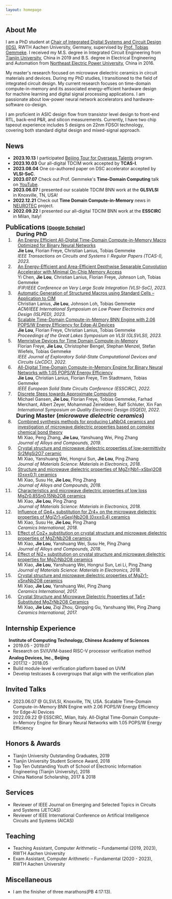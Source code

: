 ```yaml
---
layout: homepage
---
```


## About Me
I am a PhD student at [Chair of Integrated Digital Systems and Circuit Design (IDS)](https://www.ids.rwth-aachen.de/en/), RWTH Aachen University, Germany, supervised by [Prof. Tobias Gemmeke](https://www.ids.rwth-aachen.de/en/chair/team/head).
I received my M.S. degree in Integrated Circuit Engineering from [Tianjin University](http://seea.tju.edu.cn/index.htm), China in 2019 and 
B.S. degree in Electrical Engineering and Automation from [Northeast Electric Power University](https://ee.neepu.edu.cn/), China in 2016.

My master's research focused on microwave dielectric ceramics in circuit materials and devices. 
During my PhD studies, I transitioned to the field of integrated circuit design.
My current research focuses on time-domain compute-in-memory and its associated energy-efficient hardware design for machine learning and digital signal processing applications.
I am passionate about low-power neural network accelerators and hardware-software co-design.

I am proficient in ASIC design flow from transistor level design to front-end RTL, back-end P&R, and silicon measurements.
Currently, I have two chip tapeout experience includes 5 designs on 22nm FDSOI technology, covering both standard digital design and mixed-signal approach.

## News
- **2023.10.13** I participated [Beijing Tour for Overseas Talents](https://mp.weixin.qq.com/s/asX-N_U6lZgzlZmjXRyBjg) program.
- **2023.10.03** Our all-digital TDCIM work accepted by <strong>TCAS-I</strong>.
- **2023.08.04** One co-authored paper on DSC accelerator accepted by <strong>VLSI-SoC</strong>.
- **2023.07.07** Check out Prof. Gemmeke's <strong>Time-Domain Computing</strong> talk on [YouTube](https://www.youtube.com/watch?v=r3rSLKS5Ev8).
- **2023.06.07** I presented our scalable TDCIM BNN work at the <strong>GLSVLSI</strong> in Knoxville, TN, USA!
- **2022.12.21** Check out <strong>Time Domain Compute-in-Memory</strong> news in [NEUROTEC](https://www.neurotec.org/en/aktuelles/memristive-devices-for-time-domain-compute-in-memory) project.
- **2022.09.22** I presented our all-digital TDCIM BNN work at the <strong>ESSCIRC</strong> in Milan, Italy!


<h2 id="publications" style="margin: 2px 0px -15px;">Publications <temp style="font-size:15px;">[</temp><a href="https://scholar.google.com/citations?hl=en&user=hc48V2MAAAAJ" target="_blank" style="font-size:15px;">Google Scholar</a><temp style="font-size:15px;">]</temp></h2>

<div class="publications">
<ol class="bibliography">

<h4 style="margin:0 10px 0; font-size: 18px;">During PhD</h4>

<li>
<div class="pub-row">
  </div>
  <div id="lou" class="col-sm-9" style="position: relative; width: 100%; padding-right: 15px; padding-left: 15px;">
      <div class="title"><a href="">An Energy Efficient All-Digital Time-Domain Compute-in-Memory Macro Optimized for Binary Neural Networks</a></div>
      <div class="author"><strong>Jie Lou</strong>, Florian Freye, Christian Lanius, Tobias Gemmeke</div>
      <div class="periodical"><em>IEEE Transactions on Circuits and Systems I: Regular Papers (TCAS-I), 2023.</em></div>
      <div class="links">
    </div>
  </div>
</li>

<li>
<div class="pub-row">
  </div>
  <div id="lou" class="col-sm-9" style="position: relative; width: 100%; padding-right: 15px; padding-left: 15px;">
      <div class="title"><a href="">An Energy-Efficient and Area-Efficient Depthwise Separable Convolution Accelerator with Minimal On-Chip Memory Access</a></div>
      <div class="author">Yi Chen, <strong>Jie Lou</strong>, Christian Lanius, Florian Freye, Johnson Loh, Tobias Gemmeke</div>
      <div class="periodical"><em>IFIP/IEEE Conference on Very Large Scale Integration (VLSI-SoC), 2023.</em></div>
      <div class="links">
    </div>
  </div>
</li>

<li>
<div class="pub-row">
  </div>
  <div id="lou" class="col-sm-9" style="position: relative; width: 100%; padding-right: 15px; padding-left: 15px;">
      <div class="title"><a href="https://ieeexplore.ieee.org/abstract/document/10244608">Automatic Generation of Structured Macros using Standard Cells – Application to CIM</a></div>
      <div class="author">Christian Lanius, <strong>Jie Lou</strong>, Johnson Loh, Tobias Gemmeke</div>
      <div class="periodical"><em>ACM/IEEE International Symposium on Low Power Electronics and Design (ISLPED), 2023.</em></div>
      <div class="links">
    </div>
  </div>
</li>

<li>
<div class="pub-row">
  </div>
  <div id="lou" class="col-sm-9" style="position: relative; width: 100%; padding-right: 15px; padding-left: 15px;">
      <div class="title"><a href="https://dl.acm.org/doi/10.1145/3583781.3590220">Scalable Time-Domain Compute-in-Memory BNN Engine with 2.06 POPS/W Energy Efficiency for Edge-AI Devices</a></div>
      <div class="author"><strong>Jie Lou</strong>, Florian Freye, Christian Lanius, Tobias Gemmeke</div>
      <div class="periodical"><em>Proceedings of the Great Lakes Symposium on VLSI (GLSVLSI), 2023.</em></div>
      <div class="links">
    </div>
  </div>
</li>

<li>
<div class="pub-row">
  </div>
  <div id="lou" class="col-sm-9" style="position: relative; width: 100%; padding-right: 15px; padding-left: 15px;">
      <div class="title"><a href="https://ieeexplore.ieee.org/abstract/document/9930136">Memristive Devices for Time Domain Compute-in-Memory</a></div>
      <div class="author">Florian Freye, <strong>Jie Lou</strong>, Christopher Bengel, Stephan Menzel, Stefan Wiefels, Tobias Gemmeke</div>
      <div class="periodical"><em>IEEE Journal of Exploratory Solid-State Computational Devices and Circuits (JxCDC), 2022.</em></div>
      <div class="links">
    </div>
  </div>
</li>

<li>
<div class="pub-row">
  </div>
  <div id="lou" class="col-sm-9" style="position: relative; width: 100%; padding-right: 15px; padding-left: 15px;">
      <div class="title"><a href="https://ieeexplore.ieee.org/abstract/document/9911382">All-Digital Time-Domain Compute-in-Memory Engine for Binary Neural Networks with 1.05 POPS/W Energy Efficiency</a></div>
      <div class="author"><strong>Jie Lou</strong>, Christian Lanius, Florian Freye, Tim Stadtmann, Tobias Gemmeke</div>
      <div class="periodical"><em>IEEE European Solid State Circuits Conference (ESSCIRC), 2022.</em></div>
      <div class="links">
    </div>
  </div>
</li>

<li>
<div class="pub-row">
  </div>
  <div id="lou" class="col-sm-9" style="position: relative; width: 100%; padding-right: 15px; padding-left: 15px;">
      <div class="title"><a href="https://ieeexplore.ieee.org/document/9806215">Discrete Steps towards Approximate Computing</a></div>
      <div class="author">Michael Gansen, <strong>Jie Lou</strong>, Florian Freye, Tobias Gemmeke, Farhad Merchant, Albert Zeyer, Mohammad Zeineldeen, Ralf Schluter, Xin Fan</div>
      <div class="periodical"><em>International Symposium on Quality Electronic Design (ISQED), 2022.</em></div>
      <div class="links">
    </div>
  </div>
</li>

<h4 style="margin:0 10px 0; font-size: 18px;">During Master (<em>microwave dielectric ceramics</em>)</h4>

<li>
<div class="pub-row">
  </div>
  <div id="lou" class="col-sm-9" style="position: relative; width: 100%; padding-right: 15px; padding-left: 15px;">
      <div class="title"><a href="https://www.sciencedirect.com/science/article/abs/pii/S0925838819334000">Combined synthesis methods for producing LaNbO4 ceramics and investigation of microwave dielectric properties based on complex chemical bond theory</a></div>
      <div class="author">Mi Xiao, Peng Zhang, <strong>Jie Lou</strong>, Yanshuang Wei, Ping Zhang</div>
      <div class="periodical"><em>Journal of Alloys and Compounds, 2019.</em></div>
      <div class="links">
    </div>
  </div>
</li>

<li>
<div class="pub-row">
  </div>
  <div id="lou" class="col-sm-9" style="position: relative; width: 100%; padding-right: 15px; padding-left: 15px;">
      <div class="title"><a href="https://link.springer.com/article/10.1007/s10854-018-0168-9">Crystal structure and microwave dielectric properties of low-permittivity Sr2MgSi2O7 ceramic</a></div>
      <div class="author">Mi Xiao, Yanshuang Wei, Hongrui Sun, <strong>Jie Lou</strong>, Ping Zhang</div>
      <div class="periodical"><em>Journal of Materials Science: Materials in Electronics, 2018.</em></div>
      <div class="links">
    </div>
  </div>
</li>

<li>
<div class="pub-row">
  </div>
  <div id="lou" class="col-sm-9" style="position: relative; width: 100%; padding-right: 15px; padding-left: 15px;">
      <div class="title"><a href="https://www.sciencedirect.com/science/article/abs/pii/S0925838818341458">Structure and microwave dielectric properties of MgZr(Nb1−xSbx)2O8 (0≤x≤0.1) ceramics</a></div>
      <div class="author">Mi Xiao, Susu He, <strong>Jie Lou</strong>, Ping Zhang</div>
      <div class="periodical"><em>Journal of Alloys and Compounds, 2018.</em></div>
      <div class="links">
    </div>
  </div>
</li>

<li>
<div class="pub-row">
  </div>
  <div id="lou" class="col-sm-9" style="position: relative; width: 100%; padding-right: 15px; padding-left: 15px;">
      <div class="title"><a href="https://link.springer.com/article/10.1007/s10854-018-9945-8">Characteristics and microwave dielectric properties of low loss MgZr0.85Sn0.15Nb2O8 ceramics</a></div>
      <div class="author">Mi Xiao, <strong>Jie Lou</strong>, Ping Zhang</div>
      <div class="periodical"><em>Journal of Materials Science: Materials in Electronics, 2018.</em></div>
      <div class="links">
    </div>
  </div>
</li>

<li>
<div class="pub-row">
  </div>
  <div id="lou" class="col-sm-9" style="position: relative; width: 100%; padding-right: 15px; padding-left: 15px;">
      <div class="title"><a href="https://www.sciencedirect.com/science/article/abs/pii/S0272884218323022">Influence of Ge4+ substitution for Zr4+ on the microwave dielectric properties of Mg(Zr1-xGex)Nb2O8 (0≤x≤0.4) ceramics</a></div>
      <div class="author">Mi Xiao, Susu He, <strong>Jie Lou</strong>, Ping Zhang</div>
      <div class="periodical"><em>Ceramics International, 2018.</em></div>
      <div class="links">
    </div>
  </div>
</li>

<li>
<div class="pub-row">
  </div>
  <div id="lou" class="col-sm-9" style="position: relative; width: 100%; padding-right: 15px; padding-left: 15px;">
      <div class="title"><a href="https://www.sciencedirect.com/science/article/abs/pii/S0925838818309733">Effect of Co2+ substitution on crystal structure and microwave dielectric properties of MgZrNb2O8 ceramics</a></div>
      <div class="author">Mi Xiao, <strong>Jie Lou</strong>, Yanshuang Wei, Susu He, Ping Zhang</div>
      <div class="periodical"><em>Journal of Alloys and Compounds, 2018.</em></div>
      <div class="links">
    </div>
  </div>
</li>

<li>
<div class="pub-row">
  </div>
  <div id="lou" class="col-sm-9" style="position: relative; width: 100%; padding-right: 15px; padding-left: 15px;">
      <div class="title"><a href="https://link.springer.com/article/10.1007/s10854-017-7996-x">Effect of Ni2+ substitution on crystal structure and microwave dielectric properties for MgZrNb2O8 ceramics</a></div>
      <div class="author">Mi Xiao, <strong>Jie Lou</strong>, Yanshuang Wei, Hongrui Sun, Lei Li, Ping Zhang</div>
      <div class="periodical"><em>Journal of Materials Science: Materials in Electronics, 2018.</em></div>
      <div class="links">
    </div>
  </div>
</li>

<li>
<div class="pub-row">
  </div>
  <div id="lou" class="col-sm-9" style="position: relative; width: 100%; padding-right: 15px; padding-left: 15px;">
      <div class="title"><a href="https://www.sciencedirect.com/science/article/abs/pii/S027288421732206X">Crystal structure and microwave dielectric properties of MgZr1-xSnxNb2O8 ceramics</a></div>
      <div class="author">Mi Xiao, <strong>Jie Lou</strong>, Yanshuang Wei, Ping Zhang</div>
      <div class="periodical"><em>Ceramics International, 2017.</em></div>
      <div class="links">
    </div>
  </div>
</li>

<li>
<div class="pub-row">
  </div>
  <div id="lou" class="col-sm-9" style="position: relative; width: 100%; padding-right: 15px; padding-left: 15px;">
      <div class="title"><a href="https://www.sciencedirect.com/science/article/abs/pii/S0272884217318084">Crystal Structure and Microwave Dielectric Properties of Ta5+ Substituted MgZrNb2O8 Ceramics</a></div>
      <div class="author">Mi Xiao, <strong>Jie Lou</strong>, Ziqi Zhou, Qingqing Gu, Yanshuang Wei, Ping Zhang</div>
      <div class="periodical"><em>Ceramics International, 2017.</em></div>
      <div class="links">
    </div>
  </div>
</li>
<!-- <br> -->
</ol>
</div>

## Internship Experience
<h4 style="margin:0 10px 0;">Institute of Computing Technology, Chinese Academy of Sciences</h4>
<ul style="margin:0 0 5px;">
  <li>2019.05 - 2019.07</li>
  <li>Research on SV/UVM-based RISC-V processor verification method</li>
</ul>

<h4 style="margin:0 10px 0;">Analog Devices, Inc., Beijing</h4>
<ul style="margin:0 0 5px;">
  <li>2017.12 - 2018.05</li>
  <li>Build module-level verification platform based on UVM</li>
  <li>Develop testcases & covergroups that align with the verification plan</li>
</ul>

## Invited Talks 
<ul style="margin:0 0 5px;">
<li>2023.06.07 @ GLSVLSI, Knoxville, TN, USA. Scalable Time-Domain Compute-in-Memory BNN Engine with 2.06 POPS/W Energy Efficiency for Edge-AI Devices </li> 
<li>2022.09.22 @ ESSCIRC, Milan, Italy. All-Digital Time-Domain Compute-in-Memory Engine for Binary Neural Networks with 1.05 POPS/W Energy Efficiency </li> 
</ul>

## Honors & Awards 
<ul style="margin:0 0 5px;">
<li>Tianjin University Outstanding Graduates, 2019</li>
<li>Tianjin University Student Science Award, 2018</li>
<li>Top Ten Outstanding Youth of School of Electronic Information Engineering (Tianjin University), 2018</li>
<li>China National Scholarship, 2017 & 2018</li>
</ul>  

## Services
<ul style="margin:0 0 5px;">
<li>Reviewer of IEEE Journal on Emerging and Selected Topics in Circuits and Systems (JETCAS)</li>
<li>Reviewer of IEEE International Conference on Artificial Intelligence Circuits and Systems (AICAS)</li>
</ul>

## Teaching
<ul style="margin:0 0 5px;">
<li>Teaching Assistant, Computer Arithmetic – Fundamental (2019, 2023), RWTH Aachen University</li>
<li>Exam Assistant, Computer Arithmetic – Fundamental (2020 - 2023), RWTH Aachen University</li>
</ul>  

## Miscellaneous
<ul style="margin:0 0 5px;">
<li>I am the finisher of three marathons(PB 4:17:13).</li>
  
<!--
## Contact
**Address:** [Room 304, Mies-van-der-Rohe Str. 15, 52074, Aachen, Germany](https://www.ids.rwth-aachen.de/en/)
-->
